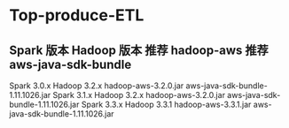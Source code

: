 # Top-produce-ETL

Spark 版本       Hadoop 版本     推荐 hadoop-aws         推荐 aws-java-sdk-bundle
----------------------------------------------------------------------
Spark 3.0.x      Hadoop 3.2.x    hadoop-aws-3.2.0.jar    aws-java-sdk-bundle-1.11.1026.jar
Spark 3.1.x      Hadoop 3.2.x    hadoop-aws-3.2.0.jar    aws-java-sdk-bundle-1.11.1026.jar
Spark 3.3.x      Hadoop 3.3.1    hadoop-aws-3.3.1.jar    aws-java-sdk-bundle-1.11.1026.jar
